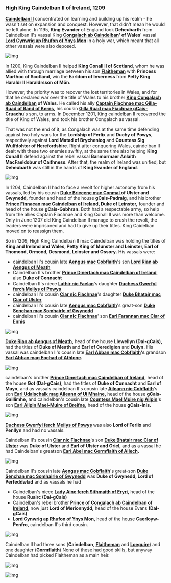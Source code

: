 ### High King Caindelban II of Ireland, 1209

[**Caindelban II**](../p/caindelban_ii_mac_caindelban_1147.md) concentrated on learning and building up his realm - he wasn't set on expansion and conquest. However, that didn't mean he would be left alone. In 1195, **King Evander** of England took **Deheubarth** from Caindelban II's vassal King  **[Congalach ab Caindelban](../p/congalach_ab_caindelban_1148.md)' of Wales**' vassal **[Lord Cynwrig ap Rhufon of Ynys Mon](../p/cynwrig_ap_rhufon_1157.md)** in a holy war, which meant that all other vassals were also deposed.

![img](12-King-Caidelban-II-1209/map1.jpg)

In 1200, King Caindelban II helped **King Conall II of Scotland**, whom he was allied with through marriage between his son **[Flaitheman](../p/flaitheman_nic_caindelban_1175.md)** with **Princess Marthoc of Scotland**, win the **Earldom of Inverness** from **Petty King Haraldr II Haraldrsson of Mön**.

However, the priority was to recover the lost territories in Wales, and for that he declared war over the title of Wales to his brother **[King Congalach ab Caindelban](../p/congalach_ab_caindelban_1148.md) of Wales**. He called his ally **[Captain Fiachnae mac Gilla-Ruad of Band of Kerns](../p/fiachnae_mac_gilla-ruad_1167.md),** his cousin **[Gilla Ruad mac Fiachnae gCais-Cruachu](../p/gilla-ruad_mac_fiachnae_1142.md)**'s son, to arms. In December 1201, King caindelban II recovered the title of King of Wales, and took his brother Congalach as vassal.

That was not the end of it, as Congalach was at the same time defending against two holy wars for the **Lordship of Ferlix** and **Duchy of Powys,** respectively against **Lord Matad of Brycheniog** and **Countess Sig Wulfdohtor of Herefordshire**. Right after conquering Wales, caindelban II dealt with these two enemies swiftly, at the same time also helping **King Conall II** defend against the rebel vassal **Banmormaer Anlaith MacFaeldobur of Caithness**. After that, the realm of Ireland was unified, but **Deheubarth** was still in the hands of **King Evander of England**.

![img](12-King-Caidelban-II-1209/map2.jpg)

In 1204, Caindelban II had to face a revolt for higher autonomy from his vassals, led by his cousin **[Duke Briccene mac Conmal ](../p/briccene_mac_conmal_1158.md)of Ulster and Gwynedd,** founder and head of the house **gCais-Padraig**, and his brother **[Prince Finnacan mac Caindelban of Ireland](../p/finnacan_mac_caindelban_1161.md), Duke of Leinster,** founder and head of the house **gCais-Gabhran.** Both had a respectable army, so help from the allies Captain Fiachnae and King Conall II was more than welcome. Only in June 1207 did King Caindelban II manage to crush the revolt, the leaders were imprisoned and had to give up their titles. King Caidelban moved on to reassign them.

So in 1209, High King Caindelban II mac Caindelban was holding the titles of **King and Ireland and Wales, Petty King of Munster and Leinster, Earl of Thomond, Ormond, Desmond, Leinster and Ossory.** His vassals were:

- caindelban II's cousin late **[Aengus mac Cobflaith](../p/aengus_i_mac_cobflaith_1123.md)**'s son **[Lord Rian ab Aengus of Meath](../p/rian_i_ab_aengus_1144.md)**
- Caindelban II's brother **[Prince Dinertach mac Caindelban of Ireland](../p/dinertach_mac_caindelban_1141.md)**, also **Duke of Connacht**
- Caindelban II's niece [**Lathir nic Faelan**](../p/lathir_nic_faelan_1162.md)'s daughter **[Duchess Gwerfyl ferch Meilys of Powys](../p/gwerfyl_ferch_meilys_1180.md)**
- caindelban II's cousin **[Ciar nic Fiachnae](../p/ciar_nic_fiachnae_1148.md)**'s daughter **[Duke Bhatair mac Ciar of Ulster](../p/bhatair_mac_ciar_1167.md)**
- caindelban II's cousin late **[Aengus mac Cobflaith](../p/aengus_i_mac_cobflaith_1123.md)**'s great-son **[Duke Senchan mac Somhairle of Gwynedd](../p/senchan_mac_somhairle_1188.md)**
- caindelban II's cousin **[Ciar nic Fiachnae](../p/ciar_nic_fiachnae_1148.md)**' son **[Earl Farannan mac Ciar of Ennis](../p/farannan_mac_ciar_1179.md)**

![img](12-King-Caidelban-II-1209/map3.jpg)

**[Duke Rian ab Aengus of Meath](../p/rian_i_ab_aengus_1144.md),** head of the house **Llewellyn (Dal-gCais),** had the titles of **Duke of Meath** and **Earl of Ceredigion** and **Dulyn.** His vassal was caindelban II's cousin late **[Earl Abban mac Cobflaith](../p/abban_mac_cobflaith_1132.md)'s** grandson **[Earl Abban mag Eochad of Athlone](../p/abban_mag_eochad_1181.md).**

![img](12-King-Caidelban-II-1209/map4.jpg)

caindelban's brother **[Prince Dinertach mac Caindelban of Ireland](../p/dinertach_mac_caindelban_1141.md),** head of the house **Got (Dal-gCais)**, had the titles of **Duke of Connacht** and **Earl of Mayo,** and as vassals caindelban II's cousin late **[Aileann nic Cobflaith](../p/aileann_nic_cobflaith_1128.md)**'s son **[Earl Udalschalk mag Aileann of Ui Mhaine](../p/udalschalk_mag_aileann_1145.md),** head of the house **gCais-Gaillimhe,** and caindelban's cousin late **[Countess Mael Muire nig Ailpin](../p/mael-muire_nig_ailpin_1125.md)**'s son **[Earl Ailpin Mael-Muire of Breifne](../p/ailpin_mac_mael-muire_1158.md),** head of the house **gCais-Inis.**

![img](12-King-Caidelban-II-1209/map5.jpg)

**[Duchess Gwerfyl ferch Meilys of Powys](../p/gwerfyl_ferch_meilys_1180.md)** was also **Lord of Ferlix** and **Penllyn** and had no vassals.

Caindelban II's cousin **[Ciar nic Fiachnae](../p/ciar_nic_fiachnae_1148.md)**'s son **[Duke Bhatair mac Ciar of Ulster](../p/bhatair_mac_ciar_1167.md)** was **Duke of Ulster** and **Earl of Ulster and Oriel,** and as a vassal he had Caindelban's greatson **[Earl Abel mac Gormflaith of Ailech](../p/abel_mac_gormflaith_1190.md).**

![img](12-King-Caidelban-II-1209/map6.jpg)

Caindelban II's cousin late **[Aengus mac Cobflaith](../p/aengus_i_mac_cobflaith_1123.md)**'s great-son **[Duke Senchan mac Somhairle of Gwynedd](../p/senchan_mac_somhairle_1188.md)** was **Duke of Gwynedd, Lord of Perfeddwlad** and as vassals he had 

- Caindelban's niece **[Lady Aine ferch Sithmaith of Eryri](../p/aine_ferch_sithmaith_1169.md),** head of the house **Ruairc (Dal-gCais)**
- Caindelban's rebel brother **[Prince of Congalach ab Caindelban of Ireland](../p/congalach_ab_caindelban_1148.md)**, now just **Lord of Merionnydd,** head of the house Evans **(Dal-gCais)**
- **[Lord Cynwrig ap Rhufon of Ynys Mon](../p/cynwrig_ap_rhufon_1157.md),** head of the house **Caerloyw-Penfro,** caindelban II's third cousin.

![img](12-King-Caidelban-II-1209/map7.jpg)

Caindelban II had three sons (**Caindelban**, **[Flaitheman](../p/flaitheman_nic_caindelban_1175.md)** and **[Loeguire](../p/loeguire_mac_caindelban_1182.md)**) and one daughter (**[Gormflaith](../p/gormflaith_nic_caindelban_1171.md)**) None of these had good skills, but anyway Caindelban had picked Flaitheman as a main heir.

![img](12-King-Caidelban-II-1209/din1.jpg)

![img](12-King-Caidelban-II-1209/sons1.jpg)

